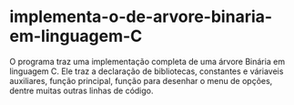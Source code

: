 # implementa-o-de-arvore-binaria-em-linguagem-C
O programa traz uma implementação completa de uma árvore Binária em linguagem C. Ele traz a declaração de bibliotecas, constantes e váriaveis auxiliares, função principal, função para desenhar  o menu de opções, dentre muitas outras linhas de código.

